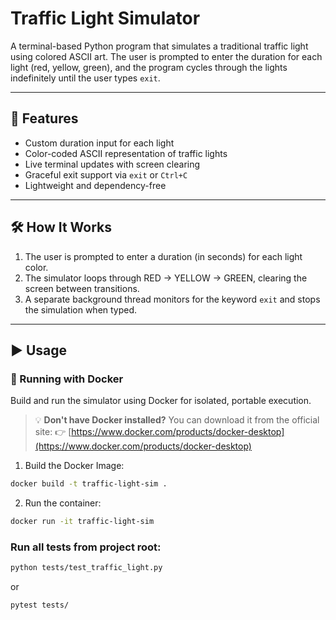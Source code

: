 # Traffic Light Simulator

A terminal-based Python program that simulates a traditional traffic light using colored ASCII art. The user is prompted to enter the duration for each light (red, yellow, green), and the program cycles through the lights indefinitely until the user types `exit`.

---

## 🚦 Features

- Custom duration input for each light
- Color-coded ASCII representation of traffic lights
- Live terminal updates with screen clearing
- Graceful exit support via `exit` or `Ctrl+C`
- Lightweight and dependency-free

---

## 🛠 How It Works

1. The user is prompted to enter a duration (in seconds) for each light color.
2. The simulator loops through RED → YELLOW → GREEN, clearing the screen between transitions.
3. A separate background thread monitors for the keyword `exit` and stops the simulation when typed.

---

## ▶️ Usage

### 🐳 Running with Docker

Build and run the simulator using Docker for isolated, portable execution.

> 💡 **Don't have Docker installed?**
> You can download it from the official site:
> 👉 [https://www.docker.com/products/docker-desktop](https://www.docker.com/products/docker-desktop)

1. Build the Docker Image:

```bash
docker build -t traffic-light-sim .
```

2. Run the container:

```bash
docker run -it traffic-light-sim
```

### Run all tests from project root:

```bash
python tests/test_traffic_light.py
```

or

```bash
pytest tests/
```